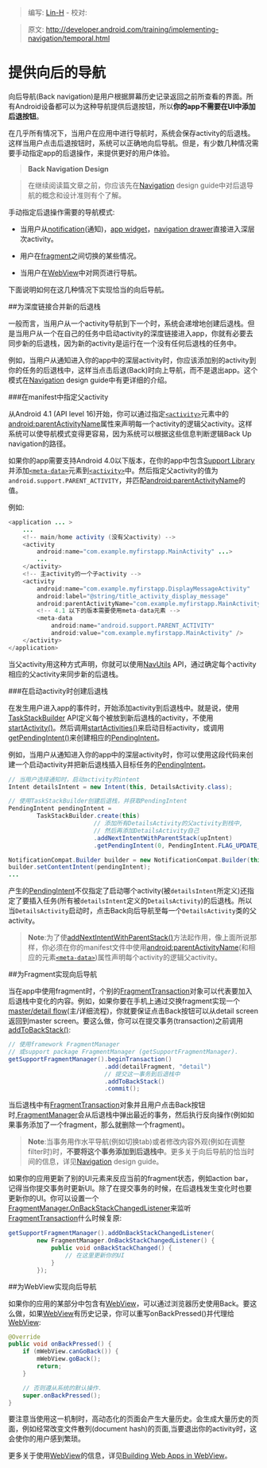 > 编写: [Lin-H](https://github.com/Lin-H) - 校对: 

> 原文: <http://developer.android.com/training/implementing-navigation/temporal.html>

# 提供向后的导航

向后导航(Back navigation)是用户根据屏幕历史记录返回之前所查看的界面。所有Android设备都可以为这种导航提供后退按钮，所以**你的app不需要在UI中添加后退按钮**。

在几乎所有情况下，当用户在应用中进行导航时，系统会保存activity的后退栈。这样当用户点击后退按钮时，系统可以正确地向后导航。但是，有少数几种情况需要手动指定app的后退操作，来提供更好的用户体验。

>**Back Navigation Design**

>在继续阅读篇文章之前，你应该先在[Navigation](http://developer.android.com/design/patterns/navigation.html) design guide中对后退导航的概念和设计准则有个了解。

手动指定后退操作需要的导航模式:

* 当用户从[notification](http://developer.android.com/guide/topics/ui/notifiers/notifications.html)(通知)，[app widget](http://developer.android.com/guide/topics/appwidgets/index.html)，[navigation drawer](http://developer.android.com/training/implementing-navigation/nav-drawer.html)直接进入深层次activity。

* 用户在[fragment](http://developer.android.com/guide/components/fragments.html)之间切换的某些情况。

* 当用户在[WebView](http://developer.android.com/reference/android/webkit/WebView.html)中对网页进行导航。

下面说明如何在这几种情况下实现恰当的向后导航。

##为深度链接合并新的后退栈

一般而言，当用户从一个activity导航到下一个时，系统会递增地创建后退栈。但是当用户从一个在自己的任务中启动activity的深度链接进入app，你就有必要去同步新的后退栈，因为新的activity是运行在一个没有任何后退栈的任务中。

例如，当用户从通知进入你的app中的深层activity时，你应该添加别的activity到你的任务的后退栈中，这样当点击后退(Back)时向上导航，而不是退出app。这个模式在[Navigation](http://developer.android.com/design/patterns/navigation.html#into-your-app) design guide中有更详细的介绍。

###在manifest中指定父activity

从Android 4.1 (API level 16)开始，你可以通过指定[`<activity>`](http://developer.android.com/guide/topics/manifest/activity-element.html)元素中的[android:parentActivityName](http://developer.android.com/guide/topics/manifest/activity-element.html#parent)属性来声明每一个activity的逻辑父activity。这样系统可以使导航模式变得更容易，因为系统可以根据这些信息判断逻辑Back Up navigation的路径。

如果你的app需要支持Android 4.0以下版本，在你的app中包含[Support Library](http://developer.android.com/tools/support-library/index.html)并添加[`<meta-data>`](http://developer.android.com/guide/topics/manifest/meta-data-element.html)元素到[`<activity>`](http://developer.android.com/guide/topics/manifest/activity-element.html)中。然后指定父activity的值为`android.support.PARENT_ACTIVITY`，并匹配[android:parentActivityName](http://developer.android.com/guide/topics/manifest/activity-element.html#parent)的值。

例如:

```java
<application ... >
    ...
    <!-- main/home activity (没有父activity) -->
    <activity
        android:name="com.example.myfirstapp.MainActivity" ...>
        ...
    </activity>
    <!-- 主activity的一个子activity -->
    <activity
        android:name="com.example.myfirstapp.DisplayMessageActivity"
        android:label="@string/title_activity_display_message"
        android:parentActivityName="com.example.myfirstapp.MainActivity" >
        <!-- 4.1 以下的版本需要使用meta-data元素 -->
        <meta-data
            android:name="android.support.PARENT_ACTIVITY"
            android:value="com.example.myfirstapp.MainActivity" />
    </activity>
</application>
```

当父activity用这种方式声明，你就可以使用[NavUtils](http://developer.android.com/reference/android/support/v4/app/NavUtils.html) API，通过确定每个activity相应的父activity来同步新的后退栈。

###在启动activity时创建后退栈

在发生用户进入app的事件时，开始添加activity到后退栈中。就是说，使用[TaskStackBuilder](http://developer.android.com/reference/android/support/v4/app/TaskStackBuilder.html) API定义每个被放到新后退栈的activity，不使用[startActivity()](http://developer.android.com/reference/android/content/Context.html#startActivity%28android.content.Intent%29)。然后调用[startActivities()](http://developer.android.com/reference/android/support/v4/app/TaskStackBuilder.html#startActivities%28%29)来启动目标activity，或调用[getPendingIntent()](http://developer.android.com/reference/android/support/v4/app/TaskStackBuilder.html#getPendingIntent%28int,%20int%29)来创建相应的[PendingIntent](http://developer.android.com/reference/android/app/PendingIntent.html)。

例如，当用户从通知进入你的app中的深层activity时，你可以使用这段代码来创建一个启动activity并把新后退栈插入目标任务的[PendingIntent](http://developer.android.com/reference/android/app/PendingIntent.html)。

```java
// 当用户选择通知时，启动activity的intent
Intent detailsIntent = new Intent(this, DetailsActivity.class);

// 使用TaskStackBuilder创建后退栈，并获取PendingIntent
PendingIntent pendingIntent =
        TaskStackBuilder.create(this)
                        // 添加所有DetailsActivity的父activity到栈中,
                        // 然后再添加DetailsActivity自己
                        .addNextIntentWithParentStack(upIntent)
                        .getPendingIntent(0, PendingIntent.FLAG_UPDATE_CURRENT);

NotificationCompat.Builder builder = new NotificationCompat.Builder(this);
builder.setContentIntent(pendingIntent);
...
```

产生的[PendingIntent](http://developer.android.com/reference/android/app/PendingIntent.html)不仅指定了启动哪个activity(被`detailsIntent`所定义)还指定了要插入任务(所有被`detailsIntent`定义的`DetailsActivity`)的后退栈。所以当`DetailsActivity`启动时，点击Back向后导航至每一个`DetailsActivity`类的父activity。

>**Note**:为了使[addNextIntentWithParentStack()](http://developer.android.com/reference/android/support/v4/app/TaskStackBuilder.html#addNextIntentWithParentStack%28android.content.Intent%29)方法起作用，像上面所说那样，你必须在你的manifest文件中使用[android:parentActivityName](http://developer.android.com/guide/topics/manifest/activity-element.html#parent)(和相应的元素[`<meta-data>`](http://developer.android.com/guide/topics/manifest/meta-data-element.html))属性声明每个activity的逻辑父activity。

##为Fragment实现向后导航

当在app中使用fragment时，个别的[FragmentTransaction](http://developer.android.com/reference/android/app/FragmentTransaction.html)对象可以代表要加入后退栈中变化的内容。例如，如果你要在手机上通过交换fragment实现一个[master/detail flow](http://developer.android.com/training/implementing-navigation/descendant.html#master-detail)(主/详细流程)，你就要保证点击Back按钮可以从detail screen返回到master screen。要这么做，你可以在提交事务(transaction)之前调用[addToBackStack()](http://developer.android.com/reference/android/app/FragmentTransaction.html#addToBackStack%28java.lang.String%29):

```java
// 使用framework FragmentManager
// 或support package FragmentManager (getSupportFragmentManager).
getSupportFragmentManager().beginTransaction()
                           .add(detailFragment, "detail")
                           // 提交这一事务到后退栈中
                           .addToBackStack()
                           .commit();
```

当后退栈中有[FragmentTransaction](http://developer.android.com/reference/android/app/FragmentTransaction.html)对象并且用户点击Back按钮时,[FragmentManager](http://developer.android.com/reference/android/app/FragmentManager.html)会从后退栈中弹出最近的事务，然后执行反向操作(例如如果事务添加了一个fragment，那么就删除一个fragment)。

>**Note**:当事务用作水平导航(例如切换tab)或者修改内容外观(例如在调整filter时)时，**不要将这个事务添加到后退栈中**。更多关于向后导航的恰当时间的信息，详见[Navigation](http://developer.android.com/design/patterns/navigation.html) design guide。

如果你的应用更新了别的UI元素来反应当前的fragment状态，例如action bar，记得当你提交事务时更新UI。除了在提交事务的时候，在后退栈发生变化时也要更新你的UI。你可以设置一个[FragmentManager.OnBackStackChangedListener](http://developer.android.com/reference/android/app/FragmentManager.OnBackStackChangedListener.html)来监听[FragmentTransaction](http://developer.android.com/reference/android/app/FragmentTransaction.html)什么时候复原:

```java
getSupportFragmentManager().addOnBackStackChangedListener(
        new FragmentManager.OnBackStackChangedListener() {
            public void onBackStackChanged() {
                // 在这里更新你的UI
            }
        });
```

##为WebView实现向后导航

如果你的应用的某部分中包含有[WebView](http://developer.android.com/reference/android/webkit/WebView.html)，可以通过浏览器历史使用Back。要这么做，如果[WebView](http://developer.android.com/reference/android/webkit/WebView.html)有历史记录，你可以重写onBackPressed()并代理给[WebView](http://developer.android.com/reference/android/webkit/WebView.html):

```java
@Override
public void onBackPressed() {
    if (mWebView.canGoBack()) {
        mWebView.goBack();
        return;
    }

    // 否则遵从系统的默认操作.
    super.onBackPressed();
}
```

要注意当使用这一机制时，高动态化的页面会产生大量历史。会生成大量历史的页面，例如经常改变文件散列(document hash)的页面,当要退出你的activity时，这会使你的用户感到繁琐。

更多关于使用[WebView](http://developer.android.com/reference/android/webkit/WebView.html)的信息，详见[Building Web Apps in WebView](http://developer.android.com/guide/webapps/webview.html)。
